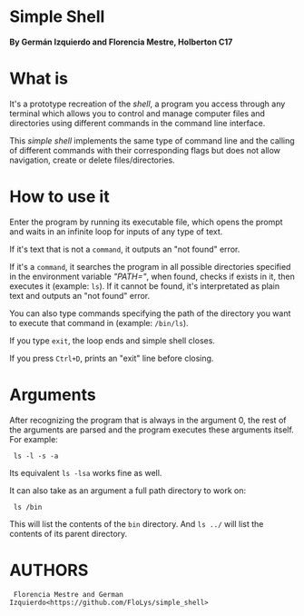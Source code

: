 # Simple Shell
**By Germán Izquierdo and Florencia Mestre, Holberton C17**

# What is
It's a prototype recreation of the *shell*, a program you access through any terminal which allows you to control and manage computer files and directories using different commands in the command line interface.

This *simple shell* implements the same type of command line and the calling of different commands with their corresponding flags but does not allow navigation, create or delete files/directories.

# How to use it
Enter the program by running its executable file, which opens the prompt and waits in an infinite loop for inputs of any type of text.

If it's text that is not a `command`, it outputs an "not found" error.

If it's a `command`, it searches the program in all possible directories specified in the environment variable *"PATH="*, when found, checks if exists in it, then executes it (example: `ls`). If it cannot be found, it's interpretated as plain text and outputs an "not found" error.

You can also type commands specifying the path of the directory you want to execute that command in (example: `/bin/ls`).

If you type `exit`, the loop ends and simple shell closes.

If you press `Ctrl+D`, prints an "exit" line before closing.

# Arguments
After recognizing the program that is always in the argument 0, the rest of the arguments are parsed and the program executes these arguments itself.
For example: 

     ls -l -s -a

Its equivalent `ls -lsa` works fine as well.

It can also take as an argument a full path directory to work on:

     ls /bin

This will list the contents of the `bin` directory. And `ls ../` will list the contents of its parent directory.


# AUTHORS
     Florencia Mestre and German Izquierdo<https://github.com/FloLys/simple_shell>
